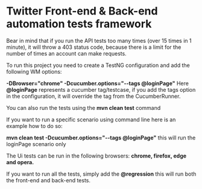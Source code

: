 # Twitter Front-end & Back-end automation tests framework

Bear in mind that if you run the API tests too many times (over 15 times in 1 minute), it will throw a 403 status code,
because there is a limit for the number of times an account can make requests.

To run this project you need to create a TestNG configuration and add the following WM options:

**-DBrowser="chrome" -Dcucumber.options="--tags @loginPage"**
Here **@loginPage** represents a cucumber tag/testcase, if you add the tags option in the configuration, it will override
the tag from the CucumberRunner.

You can also run the tests using the **mvn clean test** command 

If you want to run a specific scenario using command line here is an example how to do so:

**mvn clean test -Dcucumber.options="--tags @loginPage"** this will run the loginPage scenario only


The Ui tests can be run in the following browsers: **chrome, firefox, edge and opera.**

If you want to run all the tests, simply add the **@regression** this will run both the front-end and back-end tests.

